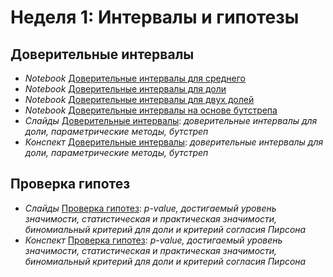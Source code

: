 # Неделя 1: Интервалы и гипотезы
## Доверительные интервалы
 * _Notebook_ [Доверительные интервалы для среднего](week_1/notebooks/stat.proportion_conf_int_mean.ipynb)
 * _Notebook_ [Доверительные интервалы для доли](week_1/notebooks/stat.proporion_conf_int.ipynb)
 * _Notebook_ [Доверительные интервалы для двух долей](week_1/notebooks/stat.two_proporions_conf_int_upd.ipynb)
 * _Notebook_ [Доверительные интервалы на основе бутстрепа](week_1/notebooks/stat.bootstrap_intervals.ipynb)
 * _Слайды_ [Доверительные интервалы](week_1/materials/1.2.Doveritel'nye_intervaly_slides.pdf): _доверительные интервалы для доли, параметрические методы, бутстреп_
 * _Конспект_ [Доверительные интервалы](week_1/materials/1-1.Doveritelnye_intervaly.pdf): _доверительные интервалы для доли, параметрические методы, бутстреп_

## Проверка гипотез
 * _Слайды_ [Проверка гипотез](week_1/materials/1.3.Proverka_gipotez_slides.pdf): _p-value, достигаемый уровень значимости, статистическая и практическая значимости, биномиальный критерий для доли и критерий согласия Пирсона_
 * _Конспект_ [Проверка гипотез](week_1/materials/1-2.Proverka_gypotez.pdf.pdf): _p-value, достигаемый уровень значимости, статистическая и практическая значимости, биномиальный критерий для доли и критерий согласия Пирсона_
